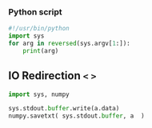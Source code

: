 
### Python script

```python
#!/usr/bin/python
import sys
for arg in reversed(sys.argv[1:]):
    print(arg)
```


## IO Redirection `<` `>`

```python
import sys, numpy

sys.stdout.buffer.write(a.data)
numpy.savetxt( sys.stdout.buffer, a  )
```
